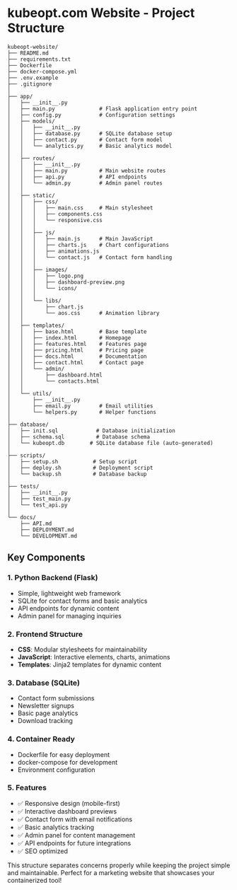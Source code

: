 # kubeopt.com Website - Project Structure

```
kubeopt-website/
├── README.md
├── requirements.txt
├── Dockerfile
├── docker-compose.yml
├── .env.example
├── .gitignore
│
├── app/
│   ├── __init__.py
│   ├── main.py              # Flask application entry point
│   ├── config.py            # Configuration settings
│   ├── models/
│   │   ├── __init__.py
│   │   ├── database.py      # SQLite database setup
│   │   ├── contact.py       # Contact form model
│   │   └── analytics.py     # Basic analytics model
│   │
│   ├── routes/
│   │   ├── __init__.py
│   │   ├── main.py          # Main website routes
│   │   ├── api.py           # API endpoints
│   │   └── admin.py         # Admin panel routes
│   │
│   ├── static/
│   │   ├── css/
│   │   │   ├── main.css     # Main stylesheet
│   │   │   ├── components.css
│   │   │   └── responsive.css
│   │   │
│   │   ├── js/
│   │   │   ├── main.js      # Main JavaScript
│   │   │   ├── charts.js    # Chart configurations
│   │   │   ├── animations.js
│   │   │   └── contact.js   # Contact form handling
│   │   │
│   │   ├── images/
│   │   │   ├── logo.png
│   │   │   ├── dashboard-preview.png
│   │   │   └── icons/
│   │   │
│   │   └── libs/
│   │       ├── chart.js
│   │       └── aos.css      # Animation library
│   │
│   ├── templates/
│   │   ├── base.html        # Base template
│   │   ├── index.html       # Homepage
│   │   ├── features.html    # Features page
│   │   ├── pricing.html     # Pricing page
│   │   ├── docs.html        # Documentation
│   │   ├── contact.html     # Contact page
│   │   └── admin/
│   │       ├── dashboard.html
│   │       └── contacts.html
│   │
│   └── utils/
│       ├── __init__.py
│       ├── email.py         # Email utilities
│       └── helpers.py       # Helper functions
│
├── database/
│   ├── init.sql            # Database initialization
│   ├── schema.sql          # Database schema
│   └── kubeopt.db        # SQLite database file (auto-generated)
│
├── scripts/
│   ├── setup.sh           # Setup script
│   ├── deploy.sh          # Deployment script
│   └── backup.sh          # Database backup
│
├── tests/
│   ├── __init__.py
│   ├── test_main.py
│   └── test_api.py
│
└── docs/
    ├── API.md
    ├── DEPLOYMENT.md
    └── DEVELOPMENT.md
```

## Key Components

### 1. **Python Backend (Flask)**
- Simple, lightweight web framework
- SQLite for contact forms and basic analytics
- API endpoints for dynamic content
- Admin panel for managing inquiries

### 2. **Frontend Structure**
- **CSS**: Modular stylesheets for maintainability
- **JavaScript**: Interactive elements, charts, animations
- **Templates**: Jinja2 templates for dynamic content

### 3. **Database (SQLite)**
- Contact form submissions
- Newsletter signups
- Basic page analytics
- Download tracking

### 4. **Container Ready**
- Dockerfile for easy deployment
- docker-compose for development
- Environment configuration

### 5. **Features**
- ✅ Responsive design (mobile-first)
- ✅ Interactive dashboard previews
- ✅ Contact form with email notifications
- ✅ Basic analytics tracking
- ✅ Admin panel for content management
- ✅ API endpoints for future integrations
- ✅ SEO optimized

This structure separates concerns properly while keeping the project simple and maintainable. Perfect for a marketing website that showcases your containerized tool!